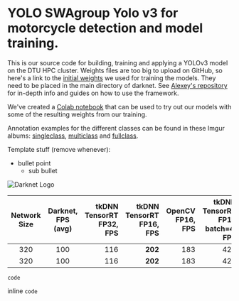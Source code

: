 # YOLO SWAgroup Yolo v3 for motorcycle detection and model training.

This is our source code for building, training and applying a YOLOv3 model on the DTU HPC cluster. Weights files are too big to upload on GitHub, so here's a link to the [initial weights](https://pjreddie.com/media/files/darknet53.conv.74) we used for training the models. They need to be placed in the main directory of darknet.
See [Alexey's repository](https://github.com/AlexeyAB/darknet#how-to-train-to-detect-your-custom-objects) for in-depth info and guides on how to use the framework.

We've created a [Colab notebook](https://colab.research.google.com/drive/1ULT6TugpDRaLTk-CB3neusN_xTtCpTZk) that can be used to try out our models with some of the resulting weights from our training.

Annotation examples for the different classes can be found in these Imgur albums: [singleclass](https://imgur.com/a/SrPj2mf), [multiclass](https://imgur.com/a/YZeurLa) and [fullclass](https://imgur.com/a/hpFyVRu).



Template stuff (remove whenever):

- bullet point
  - sub bullet

![Darknet Logo](http://pjreddie.com/media/files/darknet-black-small.png)

| Network Size               | Darknet, FPS (avg) | tkDNN TensorRT FP32, FPS | tkDNN TensorRT FP16, FPS | OpenCV FP16, FPS | tkDNN TensorRT FP16 batch=4, FPS | OpenCV FP16 batch=4, FPS | tkDNN Speedup |
|:--------------------------:|:------------------:|-------------------------:|-------------------------:|-----------------:|---------------------------------:|-------------------------:|--------------:|
|320                         | 100                | 116                      | **202**                  | 183              | 423                              | **430**                  | **4.3x**      |
|320                         | 100                | 116                      | **202**                  | 183              | 423                              | **430**                  | **4.3x**      |

```
code
```

inline `code`
